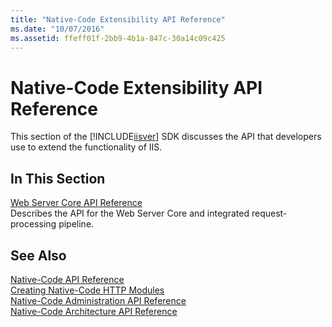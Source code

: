 ```yaml
---
title: "Native-Code Extensibility API Reference"
ms.date: "10/07/2016"
ms.assetid: ffeff01f-2bb9-4b1a-847c-30a14c09c425
---
```

# Native-Code Extensibility API Reference
This section of the [!INCLUDE[iisver](../../wmi-provider/includes/iisver-md.md)] SDK discusses the API that developers use to extend the functionality of IIS.  
  
## In This Section  
 [Web Server Core API Reference](../../web-development-reference/native-code-api-reference/web-server-core-api-reference.md)  
 Describes the API for the Web Server Core and integrated request-processing pipeline.  
  
## See Also  
 [Native-Code API Reference](../../web-development-reference/native-code-api-reference/native-code-api-reference.md)   
 [Creating Native-Code HTTP Modules](../../web-development-reference/native-code-development-overview/creating-native-code-http-modules.md)   
 [Native-Code Administration API Reference](../../web-development-reference/native-code-api-reference/native-code-administration-api-reference.md)   
 [Native-Code Architecture API Reference](../../web-development-reference/native-code-api-reference/native-code-architecture-api-reference.md)
